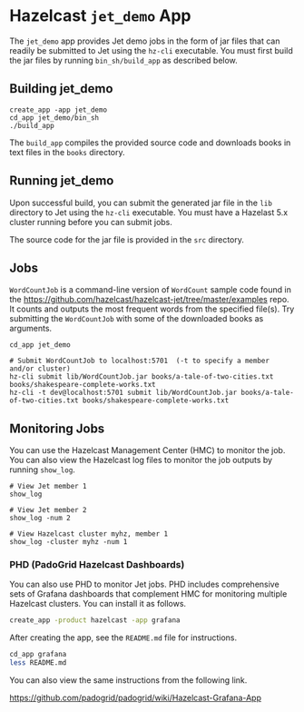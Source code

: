 # Hazelcast `jet_demo` App

The `jet_demo` app provides Jet demo jobs in the form of jar files that can readily be submitted to Jet using the `hz-cli` executable. You must first build the jar files by running `bin_sh/build_app` as described below.

## Building jet_demo

```console
create_app -app jet_demo
cd_app jet_demo/bin_sh
./build_app
```

The `build_app` compiles the provided source code and downloads books in text files in the `books` directory. 

## Running jet_demo

Upon successful build, you can submit the generated jar file in the `lib` directory to Jet using the `hz-cli` executable. You must have a Hazelast 5.x cluster running before you can submit jobs.

The source code for the jar file is provided in the `src` directory.

## Jobs

`WordCountJob` is a command-line version of `WordCount` sample code found in the <https://github.com/hazelcast/hazelcast-jet/tree/master/examples> repo. It counts and outputs the most frequent words from the specified file(s). Try submitting the `WordCountJob` with some of the downloaded books as arguments.

```console
cd_app jet_demo

# Submit WordCountJob to localhost:5701  (-t to specify a member and/or cluster)
hz-cli submit lib/WordCountJob.jar books/a-tale-of-two-cities.txt books/shakespeare-complete-works.txt
hz-cli -t dev@localhost:5701 submit lib/WordCountJob.jar books/a-tale-of-two-cities.txt books/shakespeare-complete-works.txt
```

## Monitoring Jobs

You can use the Hazelcast Management Center (HMC) to monitor the job. You can also view the Hazelcast log files to monitor the job outputs by running `show_log`.

```console
# View Jet member 1
show_log

# View Jet member 2
show_log -num 2

# View Hazelcast cluster myhz, member 1
show_log -cluster myhz -num 1
```

### PHD (PadoGrid Hazelcast Dashboards)

You can also use PHD to monitor Jet jobs. PHD includes comprehensive sets of Grafana dashboards that complement HMC for monitoring multiple Hazelcast clusters. You can install it as follows.

```bash
create_app -product hazelcast -app grafana
```

After creating the app, see the `README.md` file for instructions.

```bash
cd_app grafana
less README.md
```

You can also view the same instructions from the following link.

<https://github.com/padogrid/padogrid/wiki/Hazelcast-Grafana-App>
